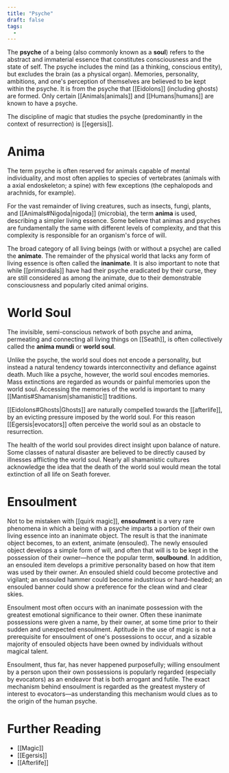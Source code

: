```yaml
---
title: "Psyche"
draft: false
tags:
  - 
---
```


The **psyche** of a being (also commonly known as a **soul**) refers to the abstract and immaterial essence that constitutes consciousness and the state of self. The psyche includes the mind (as a thinking, conscious entity), but excludes the brain (as a physical organ). Memories, personality, ambitions, and one's perception of themselves are believed to be kept within the psyche. It is from the psyche that [[Eidolons]] (including ghosts) are formed. Only certain [[Animals|animals]] and [[Humans|humans]] are known to have a psyche.

The discipline of magic that studies the psyche (predominantly in the context of resurrection) is [[egersis]].

# Anima
The term psyche is often reserved for animals capable of mental individuality, and most often applies to species of vertebrates (animals with a axial endoskeleton; a spine) with few exceptions (the cephalopods and arachnids, for example). 

For the vast remainder of living creatures, such as insects, fungi, plants, and [[Animals#Nigoda|nigoda]] (microbia), the term **anima** is used, describing a simpler living essence. Some believe that animas and psyches are fundamentally the same with different levels of complexity, and that this complexity is responsible for an organism's force of will.

The broad category of all living beings (with or without a psyche) are called the **animate**. The remainder of the physical world that lacks any form of living essence is often called the **inanimate**. It is also important to note that while [[primordials]] have had their psyche eradicated by their curse, they are still considered as among the animate, due to their demonstrable consciousness and popularly cited animal origins.

# World Soul
The invisible, semi-conscious network of both psyche and anima, permeating and connecting all living things on [[Seath]], is often collectively called the **anima mundi** or **world soul**. 

Unlike the psyche, the world soul does not encode a personality, but instead a natural tendency towards interconnectivity and defiance against death. Much like a psyche, however, the world soul encodes memories. Mass extinctions are regarded as wounds or painful memories upon the world soul. Accessing the memories of the world is important to many [[Mantis#Shamanism|shamanistic]] traditions.

[[Eidolons#Ghosts|Ghosts]] are naturally compelled towards the [[afterlife]], by an evicting pressure imposed by the world soul. For this reason [[Egersis|evocators]] often perceive the world soul as an obstacle to resurrection.

The health of the world soul provides direct insight upon balance of nature. Some classes of natural disaster are believed to be directly caused by illnesses afflicting the world soul. Nearly all shamanistic cultures acknowledge the idea that the death of the world soul would mean the total extinction of all life on Seath forever.

# Ensoulment
Not to be mistaken with [[quirk magic]], **ensoulment** is a very rare phenomena in which a being with a psyche imparts a portion of their own living essence into an inanimate object. The result is that the inanimate object becomes, to an extent, animate (ensouled). The newly ensouled object develops a simple form of will, and often that will is to be kept in the possession of their owner—hence the popular term, **soulbound**. In addition, an ensouled item develops a primitive personality based on how that item was used by their owner. An ensouled shield could become protective and vigilant; an ensouled hammer could become industrious or hard-headed; an ensouled banner could show a preference for the clean wind and clear skies.

Ensoulment most often occurs with an inanimate possession with the greatest emotional significance to their owner. Often these inanimate possessions were given a name, by their owner, at some time prior to their sudden and unexpected ensoulment. Aptitude in the use of magic is not a prerequisite for ensoulment of one's possessions to occur, and a sizable majority of ensouled objects have been owned by individuals without magical talent. 

Ensoulment, thus far, has never happened purposefully; willing ensoulment by a person upon their own possessions is popularly regarded (especially by evocators) as an endeavor that is both arrogant and futile. The exact mechanism behind ensoulment is regarded as the greatest mystery of interest to evocators—as understanding this mechanism would clues as to the origin of the human psyche.

# Further Reading
- [[Magic]]
- [[Egersis]]
- [[Afterlife]]